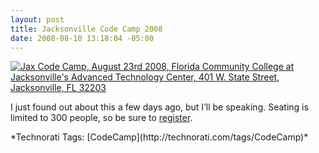 ```yaml
---
layout: post
title: Jacksonville Code Camp 2008
date: 2008-08-10 13:18:04 -05:00
---
```


[![Jax Code Camp, August 23rd 2008, Florida Community College at Jacksonville's Advanced Technology Center, 401 W. State Street, Jacksonville, FL 32203](http://www.jaxcodecamp.com/img/logos/CodeCampLogo2.gif)](http://www.jaxcodecamp.com/default.aspx)

I just found out about this a few days ago, but I’ll be speaking. Seating is limited to 300 people, so be sure to [register](http://www.jaxcodecamp.com/Register.aspx).
  <div class="wlWriterSmartContent" id="scid:0767317B-992E-4b12-91E0-4F059A8CECA8:4a1921fa-4c93-44bf-8a28-779469b87c2b" style="padding-right: 0px; display: inline; padding-left: 0px; float: none; padding-bottom: 0px; margin: 0px; padding-top: 0px">*Technorati Tags: [CodeCamp](http://technorati.com/tags/CodeCamp)*</div>
